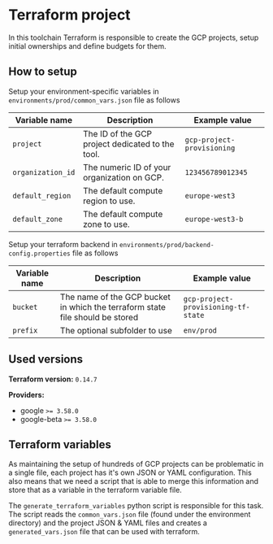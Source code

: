# Terraform project

In this toolchain Terraform is responsible to create the GCP projects, setup initial ownerships and define budgets for them.

## How to setup

Setup your environment-specific variables in `environments/prod/common_vars.json` file as follows

| Variable name | Description | Example value |
|---------------|-------------|---------------|
| `project` | The ID of the GCP project dedicated to the tool. | `gcp-project-provisioning` |
| `organization_id` | The numeric ID of your organization on GCP. | `123456789012345` |
| `default_region` | The default compute region to use. | `europe-west3` |
| `default_zone` | The default compute zone to use. | `europe-west3-b` |

Setup your terraform backend in `environments/prod/backend-config.properties` file as follows

| Variable name | Description | Example value |
|---------------|-------------|---------------|
| `bucket` | The name of the GCP bucket in which the terraform state file should be stored | `gcp-project-provisioning-tf-state` |
| `prefix` | The optional subfolder to use | `env/prod` |

## Used versions
**Terraform version:** `0.14.7`

**Providers:**
 * google `>= 3.58.0`
 * google-beta `>= 3.58.0`

## Terraform variables

As maintaining the setup of hundreds of GCP projects can be problematic in a single file, each project has it's own JSON or YAML configuration. This also means that we need a script that is able to merge this information and store that as a variable in the terraform variable file.

The `generate_terraform_variables` python script is responsible for this task. The script reads the `common_vars.json` file (found under the environment directory) and the project JSON & YAML files and creates a `generated_vars.json` file that can be used with terraform.


